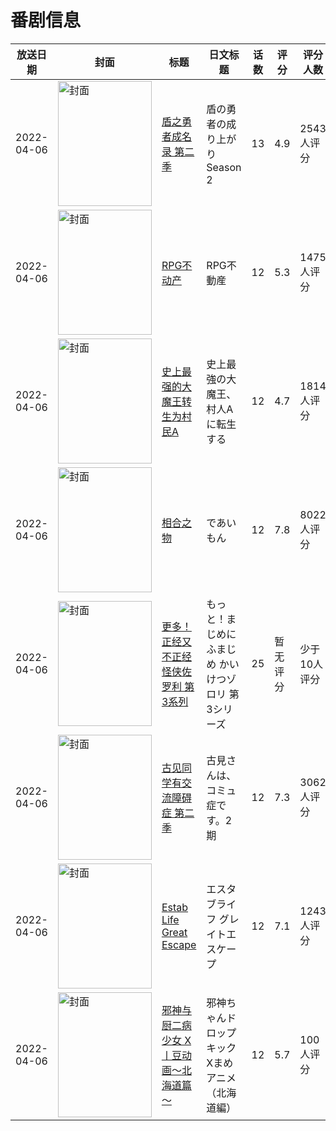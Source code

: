 # 番剧信息

|放送日期|封面|标题|日文标题|话数|评分|评分人数|
|---|---|---|---|---|---|---|
|2022-04-06|<img src="//lain.bgm.tv/pic/cover/c/98/f0/289906_QOjZb.jpg" alt="封面" style="width:150px;height:200px;object-fit:cover;">|[盾之勇者成名录 第二季](https://bangumi.tv/subject/289906)|盾の勇者の成り上がり Season 2|13|4.9|2543人评分|
|2022-04-06|<img src="//lain.bgm.tv/pic/cover/c/f2/8f/329285_4MYAA.jpg" alt="封面" style="width:150px;height:200px;object-fit:cover;">|[RPG不动产](https://bangumi.tv/subject/329285)|RPG不動産|12|5.3|1475人评分|
|2022-04-06|<img src="//lain.bgm.tv/pic/cover/c/22/3c/330055_AHxG5.jpg" alt="封面" style="width:150px;height:200px;object-fit:cover;">|[史上最强的大魔王转生为村民A](https://bangumi.tv/subject/330055)|史上最強の大魔王、村人Aに転生する|12|4.7|1814人评分|
|2022-04-06|<img src="//lain.bgm.tv/pic/cover/c/41/49/333664_d4Py9.jpg" alt="封面" style="width:150px;height:200px;object-fit:cover;">|[相合之物](https://bangumi.tv/subject/333664)|であいもん|12|7.8|8022人评分|
|2022-04-06|<img src="//lain.bgm.tv/pic/cover/c/f7/7e/353906_5h667.jpg" alt="封面" style="width:150px;height:200px;object-fit:cover;">|[更多！正经又不正经 怪侠佐罗利 第3系列](https://bangumi.tv/subject/353906)|もっと！まじめにふまじめ かいけつゾロリ 第3シリーズ|25|暂无评分|少于10人评分|
|2022-04-06|<img src="//lain.bgm.tv/pic/cover/c/bc/0d/363242_0tZ06.jpg" alt="封面" style="width:150px;height:200px;object-fit:cover;">|[古见同学有交流障碍症 第二季](https://bangumi.tv/subject/363242)|古見さんは、コミュ症です。2期|12|7.3|3062人评分|
|2022-04-06|<img src="//lain.bgm.tv/pic/cover/c/5f/e2/366253_9Q1aR.jpg" alt="封面" style="width:150px;height:200px;object-fit:cover;">|[Estab Life Great Escape](https://bangumi.tv/subject/366253)|エスタブライフ グレイトエスケープ|12|7.1|1243人评分|
|2022-04-06|<img src="//lain.bgm.tv/pic/cover/c/49/29/375987_MKkUT.jpg" alt="封面" style="width:150px;height:200px;object-fit:cover;">|[邪神与厨二病少女 X丨豆动画～北海道篇～](https://bangumi.tv/subject/375987)|邪神ちゃんドロップキックXまめアニメ（北海道編）|12|5.7|100人评分|
